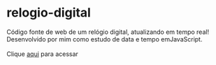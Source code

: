 # relogio-digital
Código fonte de web de um relógio digital, atualizando em tempo real! Desenvolvido por mim como estudo de data e tempo emJavaScript.<br><br>Clique [aqui](https://relogio-digital-git-main-marquezzx.vercel.app/) para acessar
